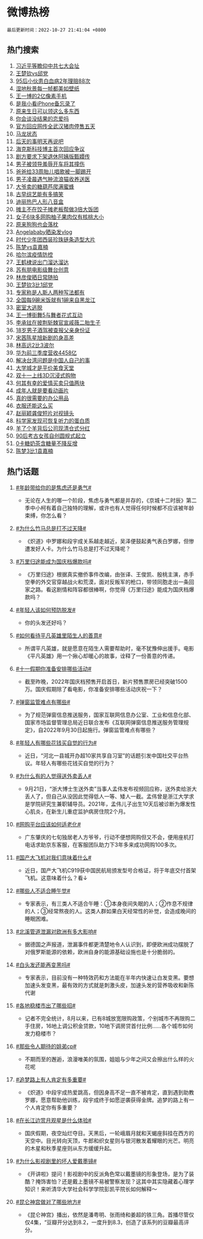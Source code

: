 # 微博热榜

`最后更新时间：2022-10-27 21:41:04 +0800`

## 热门搜索

1. [习近平等瞻仰中共七大会址](https://m.weibo.cn/search?containerid=100103type%3D1%26t%3D10%26q%3D%23%E4%B9%A0%E8%BF%91%E5%B9%B3%E7%AD%89%E7%9E%BB%E4%BB%B0%E4%B8%AD%E5%85%B1%E4%B8%83%E5%A4%A7%E4%BC%9A%E5%9D%80%23&stream_entry_id=51&isnewpage=1&extparam=seat%3D1%26pos%3D0%26cate%3D10103%26filter_type%3Drealtimehot%26dgr%3D0%26c_type%3D51%26display_time%3D1666878063%26pre_seqid%3D1666877223609915604298&luicode=10000011&lfid=106003type%253D25%2526t%253D3%2526disable_hot%253D1%2526filter_type%253Drealtimehot)
1. [王楚钦vs邱党](https://m.weibo.cn/search?containerid=100103type%3D1%26t%3D10%26q%3D%23%E7%8E%8B%E6%A5%9A%E9%92%A6vs%E9%82%B1%E5%85%9A%23&stream_entry_id=31&isnewpage=1&extparam=seat%3D1%26realpos%3D1%26lcate%3D5001%26c_type%3D31%26q%3D%2523%25E7%258E%258B%25E6%25A5%259A%25E9%2592%25A6vs%25E9%2582%25B1%25E5%2585%259A%2523%26pos%3D0%26cate%3D0%26filter_type%3Drealtimehot%26flag%3D1%26band_rank%3D1%26dgr%3D0%26display_time%3D1666878063%26pre_seqid%3D1666877223609915604298&luicode=10000011&lfid=106003type%253D25%2526t%253D3%2526disable_hot%253D1%2526filter_type%253Drealtimehot)
1. [95后小伙患白血病2年理赔88次](https://m.weibo.cn/search?containerid=100103type%3D1%26t%3D10%26q%3D%2395%E5%90%8E%E5%B0%8F%E4%BC%99%E6%82%A3%E7%99%BD%E8%A1%80%E7%97%852%E5%B9%B4%E7%90%86%E8%B5%9488%E6%AC%A1%23&stream_entry_id=31&isnewpage=1&extparam=seat%3D1%26realpos%3D2%26lcate%3D5001%26c_type%3D31%26q%3D%252395%25E5%2590%258E%25E5%25B0%258F%25E4%25BC%2599%25E6%2582%25A3%25E7%2599%25BD%25E8%25A1%2580%25E7%2597%25852%25E5%25B9%25B4%25E7%2590%2586%25E8%25B5%259488%25E6%25AC%25A1%2523%26pos%3D1%26cate%3D0%26filter_type%3Drealtimehot%26flag%3D0%26band_rank%3D2%26dgr%3D0%26display_time%3D1666878063%26pre_seqid%3D1666877223609915604298&luicode=10000011&lfid=106003type%253D25%2526t%253D3%2526disable_hot%253D1%2526filter_type%253Drealtimehot)
1. [湿地秋景每一帧都美如壁纸](https://m.weibo.cn/search?containerid=100103type%3D1%26t%3D10%26q%3D%23%E6%B9%BF%E5%9C%B0%E7%A7%8B%E6%99%AF%E6%AF%8F%E4%B8%80%E5%B8%A7%E9%83%BD%E7%BE%8E%E5%A6%82%E5%A3%81%E7%BA%B8%23&stream_entry_id=31&isnewpage=1&extparam=seat%3D1%26realpos%3D3%26lcate%3D5001%26c_type%3D31%26q%3D%2523%25E6%25B9%25BF%25E5%259C%25B0%25E7%25A7%258B%25E6%2599%25AF%25E6%25AF%258F%25E4%25B8%2580%25E5%25B8%25A7%25E9%2583%25BD%25E7%25BE%258E%25E5%25A6%2582%25E5%25A3%2581%25E7%25BA%25B8%2523%26pos%3D2%26cate%3D0%26filter_type%3Drealtimehot%26flag%3D0%26band_rank%3D3%26dgr%3D0%26display_time%3D1666878063%26pre_seqid%3D1666877223609915604298&luicode=10000011&lfid=106003type%253D25%2526t%253D3%2526disable_hot%253D1%2526filter_type%253Drealtimehot)
1. [王一博的2亿像素手机](https://m.weibo.cn/search?containerid=100103type%3D1%26t%3D10%26q%3D%23%E7%8E%8B%E4%B8%80%E5%8D%9A%E7%9A%842%E4%BA%BF%E5%83%8F%E7%B4%A0%E6%89%8B%E6%9C%BA%23&stream_entry_id=31&isnewpage=1&extparam=seat%3D1%26dgr%3D0%26lcate%3D5001%26c_type%3D31%26q%3D%2523%25E7%258E%258B%25E4%25B8%2580%25E5%258D%259A%25E7%259A%25842%25E4%25BA%25BF%25E5%2583%258F%25E7%25B4%25A0%25E6%2589%258B%25E6%259C%25BA%2523%26pos%3D3%26cate%3D0%26filter_type%3Drealtimehot%26adid%3D169134%26band_rank%3D4%26topic_ad%3D1%26display_time%3D1666878063%26pre_seqid%3D1666877223609915604298&luicode=10000011&lfid=106003type%253D25%2526t%253D3%2526disable_hot%253D1%2526filter_type%253Drealtimehot)
1. [是我小看iPhone备忘录了](https://m.weibo.cn/search?containerid=100103type%3D1%26t%3D10%26q%3D%23%E6%98%AF%E6%88%91%E5%B0%8F%E7%9C%8BiPhone%E5%A4%87%E5%BF%98%E5%BD%95%E4%BA%86%23&stream_entry_id=31&isnewpage=1&extparam=seat%3D1%26realpos%3D4%26lcate%3D5001%26c_type%3D31%26q%3D%2523%25E6%2598%25AF%25E6%2588%2591%25E5%25B0%258F%25E7%259C%258BiPhone%25E5%25A4%2587%25E5%25BF%2598%25E5%25BD%2595%25E4%25BA%2586%2523%26pos%3D4%26cate%3D0%26filter_type%3Drealtimehot%26flag%3D1%26band_rank%3D4%26dgr%3D0%26display_time%3D1666878063%26pre_seqid%3D1666877223609915604298&luicode=10000011&lfid=106003type%253D25%2526t%253D3%2526disable_hot%253D1%2526filter_type%253Drealtimehot)
1. [原来生日可以领这么多东西](https://m.weibo.cn/search?containerid=100103type%3D1%26t%3D10%26q%3D%23%E5%8E%9F%E6%9D%A5%E7%94%9F%E6%97%A5%E5%8F%AF%E4%BB%A5%E9%A2%86%E8%BF%99%E4%B9%88%E5%A4%9A%E4%B8%9C%E8%A5%BF%23&stream_entry_id=31&isnewpage=1&extparam=seat%3D1%26realpos%3D5%26lcate%3D5001%26c_type%3D31%26q%3D%2523%25E5%258E%259F%25E6%259D%25A5%25E7%2594%259F%25E6%2597%25A5%25E5%258F%25AF%25E4%25BB%25A5%25E9%25A2%2586%25E8%25BF%2599%25E4%25B9%2588%25E5%25A4%259A%25E4%25B8%259C%25E8%25A5%25BF%2523%26pos%3D5%26cate%3D0%26filter_type%3Drealtimehot%26flag%3D0%26band_rank%3D5%26dgr%3D0%26display_time%3D1666878063%26pre_seqid%3D1666877223609915604298&luicode=10000011&lfid=106003type%253D25%2526t%253D3%2526disable_hot%253D1%2526filter_type%253Drealtimehot)
1. [你会谈没结果的恋爱吗](https://m.weibo.cn/search?containerid=100103type%3D1%26t%3D10%26q%3D%23%E4%BD%A0%E4%BC%9A%E8%B0%88%E6%B2%A1%E7%BB%93%E6%9E%9C%E7%9A%84%E6%81%8B%E7%88%B1%E5%90%97%23&stream_entry_id=31&isnewpage=1&extparam=seat%3D1%26realpos%3D6%26lcate%3D5001%26c_type%3D31%26q%3D%2523%25E4%25BD%25A0%25E4%25BC%259A%25E8%25B0%2588%25E6%25B2%25A1%25E7%25BB%2593%25E6%259E%259C%25E7%259A%2584%25E6%2581%258B%25E7%2588%25B1%25E5%2590%2597%2523%26pos%3D6%26cate%3D0%26filter_type%3Drealtimehot%26flag%3D1%26band_rank%3D6%26dgr%3D0%26display_time%3D1666878063%26pre_seqid%3D1666877223609915604298&luicode=10000011&lfid=106003type%253D25%2526t%253D3%2526disable_hot%253D1%2526filter_type%253Drealtimehot)
1. [官方回应网传全武汉猪肉停售五天](https://m.weibo.cn/search?containerid=100103type%3D1%26t%3D10%26q%3D%23%E5%AE%98%E6%96%B9%E5%9B%9E%E5%BA%94%E7%BD%91%E4%BC%A0%E5%85%A8%E6%AD%A6%E6%B1%89%E7%8C%AA%E8%82%89%E5%81%9C%E5%94%AE%E4%BA%94%E5%A4%A9%23&stream_entry_id=31&isnewpage=1&extparam=seat%3D1%26realpos%3D7%26lcate%3D5001%26c_type%3D31%26q%3D%2523%25E5%25AE%2598%25E6%2596%25B9%25E5%259B%259E%25E5%25BA%2594%25E7%25BD%2591%25E4%25BC%25A0%25E5%2585%25A8%25E6%25AD%25A6%25E6%25B1%2589%25E7%258C%25AA%25E8%2582%2589%25E5%2581%259C%25E5%2594%25AE%25E4%25BA%2594%25E5%25A4%25A9%2523%26pos%3D7%26cate%3D0%26filter_type%3Drealtimehot%26flag%3D0%26band_rank%3D7%26dgr%3D0%26display_time%3D1666878063%26pre_seqid%3D1666877223609915604298&luicode=10000011&lfid=106003type%253D25%2526t%253D3%2526disable_hot%253D1%2526filter_type%253Drealtimehot)
1. [马龙状态](https://m.weibo.cn/search?containerid=100103type%3D1%26t%3D10%26q%3D%23%E9%A9%AC%E9%BE%99%E7%8A%B6%E6%80%81%23&stream_entry_id=31&isnewpage=1&extparam=seat%3D1%26realpos%3D8%26lcate%3D5001%26c_type%3D31%26q%3D%2523%25E9%25A9%25AC%25E9%25BE%2599%25E7%258A%25B6%25E6%2580%2581%2523%26pos%3D8%26cate%3D0%26filter_type%3Drealtimehot%26flag%3D0%26band_rank%3D8%26dgr%3D0%26display_time%3D1666878063%26pre_seqid%3D1666877223609915604298&luicode=10000011&lfid=106003type%253D25%2526t%253D3%2526disable_hot%253D1%2526filter_type%253Drealtimehot)
1. [后天的事明天再说吧](https://m.weibo.cn/search?containerid=100103type%3D1%26t%3D10%26q%3D%23%E5%90%8E%E5%A4%A9%E7%9A%84%E4%BA%8B%E6%98%8E%E5%A4%A9%E5%86%8D%E8%AF%B4%E5%90%A7%23&stream_entry_id=31&isnewpage=1&extparam=seat%3D1%26realpos%3D9%26lcate%3D5001%26c_type%3D31%26q%3D%2523%25E5%2590%258E%25E5%25A4%25A9%25E7%259A%2584%25E4%25BA%258B%25E6%2598%258E%25E5%25A4%25A9%25E5%2586%258D%25E8%25AF%25B4%25E5%2590%25A7%2523%26pos%3D9%26cate%3D0%26filter_type%3Drealtimehot%26flag%3D1%26band_rank%3D9%26dgr%3D0%26display_time%3D1666878063%26pre_seqid%3D1666877223609915604298&luicode=10000011&lfid=106003type%253D25%2526t%253D3%2526disable_hot%253D1%2526filter_type%253Drealtimehot)
1. [海克斯科技博主首次回应争议](https://m.weibo.cn/search?containerid=100103type%3D1%26t%3D10%26q%3D%23%E6%B5%B7%E5%85%8B%E6%96%AF%E7%A7%91%E6%8A%80%E5%8D%9A%E4%B8%BB%E9%A6%96%E6%AC%A1%E5%9B%9E%E5%BA%94%E4%BA%89%E8%AE%AE%23&stream_entry_id=31&isnewpage=1&extparam=seat%3D1%26realpos%3D10%26lcate%3D5001%26c_type%3D31%26q%3D%2523%25E6%25B5%25B7%25E5%2585%258B%25E6%2596%25AF%25E7%25A7%2591%25E6%258A%2580%25E5%258D%259A%25E4%25B8%25BB%25E9%25A6%2596%25E6%25AC%25A1%25E5%259B%259E%25E5%25BA%2594%25E4%25BA%2589%25E8%25AE%25AE%2523%26pos%3D10%26cate%3D0%26filter_type%3Drealtimehot%26flag%3D0%26band_rank%3D10%26dgr%3D0%26display_time%3D1666878063%26pre_seqid%3D1666877223609915604298&luicode=10000011&lfid=106003type%253D25%2526t%253D3%2526disable_hot%253D1%2526filter_type%253Drealtimehot)
1. [剧方要求下架退休阿姨版甄嬛传](https://m.weibo.cn/search?containerid=100103type%3D1%26t%3D10%26q%3D%23%E5%89%A7%E6%96%B9%E8%A6%81%E6%B1%82%E4%B8%8B%E6%9E%B6%E9%80%80%E4%BC%91%E9%98%BF%E5%A7%A8%E7%89%88%E7%94%84%E5%AC%9B%E4%BC%A0%23&stream_entry_id=31&isnewpage=1&extparam=seat%3D1%26realpos%3D11%26lcate%3D5001%26c_type%3D31%26q%3D%2523%25E5%2589%25A7%25E6%2596%25B9%25E8%25A6%2581%25E6%25B1%2582%25E4%25B8%258B%25E6%259E%25B6%25E9%2580%2580%25E4%25BC%2591%25E9%2598%25BF%25E5%25A7%25A8%25E7%2589%2588%25E7%2594%2584%25E5%25AC%259B%25E4%25BC%25A0%2523%26pos%3D11%26cate%3D0%26filter_type%3Drealtimehot%26flag%3D0%26band_rank%3D11%26dgr%3D0%26display_time%3D1666878063%26pre_seqid%3D1666877223609915604298&luicode=10000011&lfid=106003type%253D25%2526t%253D3%2526disable_hot%253D1%2526filter_type%253Drealtimehot)
1. [男子被领导羞辱开车将其撞伤](https://m.weibo.cn/search?containerid=100103type%3D1%26t%3D10%26q%3D%23%E7%94%B7%E5%AD%90%E8%A2%AB%E9%A2%86%E5%AF%BC%E7%BE%9E%E8%BE%B1%E5%BC%80%E8%BD%A6%E5%B0%86%E5%85%B6%E6%92%9E%E4%BC%A4%23&stream_entry_id=31&isnewpage=1&extparam=seat%3D1%26realpos%3D12%26lcate%3D5001%26c_type%3D31%26q%3D%2523%25E7%2594%25B7%25E5%25AD%2590%25E8%25A2%25AB%25E9%25A2%2586%25E5%25AF%25BC%25E7%25BE%259E%25E8%25BE%25B1%25E5%25BC%2580%25E8%25BD%25A6%25E5%25B0%2586%25E5%2585%25B6%25E6%2592%259E%25E4%25BC%25A4%2523%26pos%3D12%26cate%3D0%26filter_type%3Drealtimehot%26flag%3D0%26band_rank%3D12%26dgr%3D0%26display_time%3D1666878063%26pre_seqid%3D1666877223609915604298&luicode=10000011&lfid=106003type%253D25%2526t%253D3%2526disable_hot%253D1%2526filter_type%253Drealtimehot)
1. [爸爸给33周胎儿唱歌被一脚踢开](https://m.weibo.cn/search?containerid=100103type%3D1%26t%3D10%26q%3D%23%E7%88%B8%E7%88%B8%E7%BB%9933%E5%91%A8%E8%83%8E%E5%84%BF%E5%94%B1%E6%AD%8C%E8%A2%AB%E4%B8%80%E8%84%9A%E8%B8%A2%E5%BC%80%23&stream_entry_id=31&isnewpage=1&extparam=seat%3D1%26realpos%3D13%26lcate%3D5001%26c_type%3D31%26q%3D%2523%25E7%2588%25B8%25E7%2588%25B8%25E7%25BB%259933%25E5%2591%25A8%25E8%2583%258E%25E5%2584%25BF%25E5%2594%25B1%25E6%25AD%258C%25E8%25A2%25AB%25E4%25B8%2580%25E8%2584%259A%25E8%25B8%25A2%25E5%25BC%2580%2523%26pos%3D13%26cate%3D0%26filter_type%3Drealtimehot%26flag%3D1%26band_rank%3D13%26dgr%3D0%26display_time%3D1666878063%26pre_seqid%3D1666877223609915604298&luicode=10000011&lfid=106003type%253D25%2526t%253D3%2526disable_hot%253D1%2526filter_type%253Drealtimehot)
1. [男子凌晨遇气肿流浪猫收养送医](https://m.weibo.cn/search?containerid=100103type%3D1%26t%3D10%26q%3D%23%E7%94%B7%E5%AD%90%E5%87%8C%E6%99%A8%E9%81%87%E6%B0%94%E8%82%BF%E6%B5%81%E6%B5%AA%E7%8C%AB%E6%94%B6%E5%85%BB%E9%80%81%E5%8C%BB%23&stream_entry_id=31&isnewpage=1&extparam=seat%3D1%26realpos%3D14%26lcate%3D5001%26c_type%3D31%26q%3D%2523%25E7%2594%25B7%25E5%25AD%2590%25E5%2587%258C%25E6%2599%25A8%25E9%2581%2587%25E6%25B0%2594%25E8%2582%25BF%25E6%25B5%2581%25E6%25B5%25AA%25E7%258C%25AB%25E6%2594%25B6%25E5%2585%25BB%25E9%2580%2581%25E5%258C%25BB%2523%26pos%3D14%26cate%3D0%26filter_type%3Drealtimehot%26flag%3D1%26band_rank%3D14%26dgr%3D0%26display_time%3D1666878063%26pre_seqid%3D1666877223609915604298&luicode=10000011&lfid=106003type%253D25%2526t%253D3%2526disable_hot%253D1%2526filter_type%253Drealtimehot)
1. [大爷卖的糖葫芦爬满蜜蜂](https://m.weibo.cn/search?containerid=100103type%3D1%26t%3D10%26q%3D%23%E5%A4%A7%E7%88%B7%E5%8D%96%E7%9A%84%E7%B3%96%E8%91%AB%E8%8A%A6%E7%88%AC%E6%BB%A1%E8%9C%9C%E8%9C%82%23&stream_entry_id=31&isnewpage=1&extparam=seat%3D1%26realpos%3D15%26lcate%3D5001%26c_type%3D31%26q%3D%2523%25E5%25A4%25A7%25E7%2588%25B7%25E5%258D%2596%25E7%259A%2584%25E7%25B3%2596%25E8%2591%25AB%25E8%258A%25A6%25E7%2588%25AC%25E6%25BB%25A1%25E8%259C%259C%25E8%259C%2582%2523%26pos%3D15%26cate%3D0%26filter_type%3Drealtimehot%26flag%3D1%26band_rank%3D15%26dgr%3D0%26display_time%3D1666878063%26pre_seqid%3D1666877223609915604298&luicode=10000011&lfid=106003type%253D25%2526t%253D3%2526disable_hot%253D1%2526filter_type%253Drealtimehot)
1. [古早综艺能有多搞笑](https://m.weibo.cn/search?containerid=100103type%3D1%26t%3D10%26q%3D%23%E5%8F%A4%E6%97%A9%E7%BB%BC%E8%89%BA%E8%83%BD%E6%9C%89%E5%A4%9A%E6%90%9E%E7%AC%91%23&stream_entry_id=31&isnewpage=1&extparam=seat%3D1%26realpos%3D16%26lcate%3D5001%26c_type%3D31%26q%3D%2523%25E5%258F%25A4%25E6%2597%25A9%25E7%25BB%25BC%25E8%2589%25BA%25E8%2583%25BD%25E6%259C%2589%25E5%25A4%259A%25E6%2590%259E%25E7%25AC%2591%2523%26pos%3D16%26cate%3D0%26filter_type%3Drealtimehot%26flag%3D1%26band_rank%3D16%26dgr%3D0%26display_time%3D1666878063%26pre_seqid%3D1666877223609915604298&luicode=10000011&lfid=106003type%253D25%2526t%253D3%2526disable_hot%253D1%2526filter_type%253Drealtimehot)
1. [迪丽热巴人形八音盒](https://m.weibo.cn/search?containerid=100103type%3D1%26t%3D10%26q%3D%23%E8%BF%AA%E4%B8%BD%E7%83%AD%E5%B7%B4%E4%BA%BA%E5%BD%A2%E5%85%AB%E9%9F%B3%E7%9B%92%23&stream_entry_id=31&isnewpage=1&extparam=seat%3D1%26realpos%3D17%26lcate%3D5001%26c_type%3D31%26q%3D%2523%25E8%25BF%25AA%25E4%25B8%25BD%25E7%2583%25AD%25E5%25B7%25B4%25E4%25BA%25BA%25E5%25BD%25A2%25E5%2585%25AB%25E9%259F%25B3%25E7%259B%2592%2523%26pos%3D17%26cate%3D0%26filter_type%3Drealtimehot%26flag%3D0%26band_rank%3D17%26dgr%3D0%26display_time%3D1666878063%26pre_seqid%3D1666877223609915604298&luicode=10000011&lfid=106003type%253D25%2526t%253D3%2526disable_hot%253D1%2526filter_type%253Drealtimehot)
1. [摊主不在饺子摊老板帮做3倍大饭团](https://m.weibo.cn/search?containerid=100103type%3D1%26t%3D10%26q%3D%23%E6%91%8A%E4%B8%BB%E4%B8%8D%E5%9C%A8%E9%A5%BA%E5%AD%90%E6%91%8A%E8%80%81%E6%9D%BF%E5%B8%AE%E5%81%9A3%E5%80%8D%E5%A4%A7%E9%A5%AD%E5%9B%A2%23&stream_entry_id=31&isnewpage=1&extparam=seat%3D1%26realpos%3D18%26lcate%3D5001%26c_type%3D31%26q%3D%2523%25E6%2591%258A%25E4%25B8%25BB%25E4%25B8%258D%25E5%259C%25A8%25E9%25A5%25BA%25E5%25AD%2590%25E6%2591%258A%25E8%2580%2581%25E6%259D%25BF%25E5%25B8%25AE%25E5%2581%259A3%25E5%2580%258D%25E5%25A4%25A7%25E9%25A5%25AD%25E5%259B%25A2%2523%26pos%3D18%26cate%3D0%26filter_type%3Drealtimehot%26flag%3D0%26band_rank%3D18%26dgr%3D0%26display_time%3D1666878063%26pre_seqid%3D1666877223609915604298&luicode=10000011&lfid=106003type%253D25%2526t%253D3%2526disable_hot%253D1%2526filter_type%253Drealtimehot)
1. [女子6块多网购柚子果肉仅有核桃大小](https://m.weibo.cn/search?containerid=100103type%3D1%26t%3D10%26q%3D%23%E5%A5%B3%E5%AD%906%E5%9D%97%E5%A4%9A%E7%BD%91%E8%B4%AD%E6%9F%9A%E5%AD%90%E6%9E%9C%E8%82%89%E4%BB%85%E6%9C%89%E6%A0%B8%E6%A1%83%E5%A4%A7%E5%B0%8F%23&stream_entry_id=31&isnewpage=1&extparam=seat%3D1%26realpos%3D19%26lcate%3D5001%26c_type%3D31%26q%3D%2523%25E5%25A5%25B3%25E5%25AD%25906%25E5%259D%2597%25E5%25A4%259A%25E7%25BD%2591%25E8%25B4%25AD%25E6%259F%259A%25E5%25AD%2590%25E6%259E%259C%25E8%2582%2589%25E4%25BB%2585%25E6%259C%2589%25E6%25A0%25B8%25E6%25A1%2583%25E5%25A4%25A7%25E5%25B0%258F%2523%26pos%3D19%26cate%3D0%26filter_type%3Drealtimehot%26flag%3D0%26band_rank%3D19%26dgr%3D0%26display_time%3D1666878063%26pre_seqid%3D1666877223609915604298&luicode=10000011&lfid=106003type%253D25%2526t%253D3%2526disable_hot%253D1%2526filter_type%253Drealtimehot)
1. [原来狗狗也会落枕](https://m.weibo.cn/search?containerid=100103type%3D1%26t%3D10%26q%3D%23%E5%8E%9F%E6%9D%A5%E7%8B%97%E7%8B%97%E4%B9%9F%E4%BC%9A%E8%90%BD%E6%9E%95%23&stream_entry_id=31&isnewpage=1&extparam=seat%3D1%26realpos%3D20%26lcate%3D5001%26c_type%3D31%26q%3D%2523%25E5%258E%259F%25E6%259D%25A5%25E7%258B%2597%25E7%258B%2597%25E4%25B9%259F%25E4%25BC%259A%25E8%2590%25BD%25E6%259E%2595%2523%26pos%3D20%26cate%3D0%26filter_type%3Drealtimehot%26flag%3D1%26band_rank%3D20%26dgr%3D0%26display_time%3D1666878063%26pre_seqid%3D1666877223609915604298&luicode=10000011&lfid=106003type%253D25%2526t%253D3%2526disable_hot%253D1%2526filter_type%253Drealtimehot)
1. [Angelababy晒染发vlog](https://m.weibo.cn/search?containerid=100103type%3D1%26t%3D10%26q%3D%23Angelababy%E6%99%92%E6%9F%93%E5%8F%91vlog%23&stream_entry_id=31&isnewpage=1&extparam=seat%3D1%26realpos%3D21%26lcate%3D5001%26c_type%3D31%26q%3D%2523Angelababy%25E6%2599%2592%25E6%259F%2593%25E5%258F%2591vlog%2523%26pos%3D21%26cate%3D0%26filter_type%3Drealtimehot%26flag%3D0%26band_rank%3D21%26dgr%3D0%26display_time%3D1666878063%26pre_seqid%3D1666877223609915604298&luicode=10000011&lfid=106003type%253D25%2526t%253D3%2526disable_hot%253D1%2526filter_type%253Drealtimehot)
1. [时代少年团西装珍珠链条造型大片](https://m.weibo.cn/search?containerid=100103type%3D1%26t%3D10%26q%3D%23%E6%97%B6%E4%BB%A3%E5%B0%91%E5%B9%B4%E5%9B%A2%E8%A5%BF%E8%A3%85%E7%8F%8D%E7%8F%A0%E9%93%BE%E6%9D%A1%E9%80%A0%E5%9E%8B%E5%A4%A7%E7%89%87%23&stream_entry_id=31&isnewpage=1&extparam=seat%3D1%26realpos%3D22%26lcate%3D5001%26c_type%3D31%26q%3D%2523%25E6%2597%25B6%25E4%25BB%25A3%25E5%25B0%2591%25E5%25B9%25B4%25E5%259B%25A2%25E8%25A5%25BF%25E8%25A3%2585%25E7%258F%258D%25E7%258F%25A0%25E9%2593%25BE%25E6%259D%25A1%25E9%2580%25A0%25E5%259E%258B%25E5%25A4%25A7%25E7%2589%2587%2523%26pos%3D22%26cate%3D0%26filter_type%3Drealtimehot%26flag%3D1%26band_rank%3D22%26dgr%3D0%26display_time%3D1666878063%26pre_seqid%3D1666877223609915604298&luicode=10000011&lfid=106003type%253D25%2526t%253D3%2526disable_hot%253D1%2526filter_type%253Drealtimehot)
1. [陈梦vs袁嘉楠](https://m.weibo.cn/search?containerid=100103type%3D1%26t%3D10%26q%3D%23%E9%99%88%E6%A2%A6vs%E8%A2%81%E5%98%89%E6%A5%A0%23&stream_entry_id=31&isnewpage=1&extparam=seat%3D1%26realpos%3D23%26lcate%3D5001%26c_type%3D31%26q%3D%2523%25E9%2599%2588%25E6%25A2%25A6vs%25E8%25A2%2581%25E5%2598%2589%25E6%25A5%25A0%2523%26pos%3D23%26cate%3D0%26filter_type%3Drealtimehot%26flag%3D0%26band_rank%3D23%26dgr%3D0%26display_time%3D1666878063%26pre_seqid%3D1666877223609915604298&luicode=10000011&lfid=106003type%253D25%2526t%253D3%2526disable_hot%253D1%2526filter_type%253Drealtimehot)
1. [哈尔滨疫情防控](https://m.weibo.cn/search?containerid=100103type%3D1%26t%3D10%26q%3D%23%E5%93%88%E5%B0%94%E6%BB%A8%E7%96%AB%E6%83%85%E9%98%B2%E6%8E%A7%23&stream_entry_id=31&isnewpage=1&extparam=seat%3D1%26realpos%3D24%26lcate%3D5001%26c_type%3D31%26q%3D%2523%25E5%2593%2588%25E5%25B0%2594%25E6%25BB%25A8%25E7%2596%25AB%25E6%2583%2585%25E9%2598%25B2%25E6%258E%25A7%2523%26pos%3D24%26cate%3D0%26filter_type%3Drealtimehot%26flag%3D0%26band_rank%3D24%26dgr%3D0%26display_time%3D1666878063%26pre_seqid%3D1666877223609915604298&luicode=10000011&lfid=106003type%253D25%2526t%253D3%2526disable_hot%253D1%2526filter_type%253Drealtimehot)
1. [王鹤棣说出门溜达溜达](https://m.weibo.cn/search?containerid=100103type%3D1%26t%3D10%26q%3D%23%E7%8E%8B%E9%B9%A4%E6%A3%A3%E8%AF%B4%E5%87%BA%E9%97%A8%E6%BA%9C%E8%BE%BE%E6%BA%9C%E8%BE%BE%23&stream_entry_id=31&isnewpage=1&extparam=seat%3D1%26realpos%3D25%26lcate%3D5001%26c_type%3D31%26q%3D%2523%25E7%258E%258B%25E9%25B9%25A4%25E6%25A3%25A3%25E8%25AF%25B4%25E5%2587%25BA%25E9%2597%25A8%25E6%25BA%259C%25E8%25BE%25BE%25E6%25BA%259C%25E8%25BE%25BE%2523%26pos%3D25%26cate%3D0%26filter_type%3Drealtimehot%26flag%3D0%26band_rank%3D25%26dgr%3D0%26display_time%3D1666878063%26pre_seqid%3D1666877223609915604298&luicode=10000011&lfid=106003type%253D25%2526t%253D3%2526disable_hot%253D1%2526filter_type%253Drealtimehot)
1. [苏有朋电影级舞台创意](https://m.weibo.cn/search?containerid=100103type%3D1%26t%3D10%26q%3D%23%E8%8B%8F%E6%9C%89%E6%9C%8B%E7%94%B5%E5%BD%B1%E7%BA%A7%E8%88%9E%E5%8F%B0%E5%88%9B%E6%84%8F%23&stream_entry_id=31&isnewpage=1&extparam=seat%3D1%26realpos%3D26%26lcate%3D5001%26c_type%3D31%26q%3D%2523%25E8%258B%258F%25E6%259C%2589%25E6%259C%258B%25E7%2594%25B5%25E5%25BD%25B1%25E7%25BA%25A7%25E8%2588%259E%25E5%258F%25B0%25E5%2588%259B%25E6%2584%258F%2523%26pos%3D26%26cate%3D0%26filter_type%3Drealtimehot%26flag%3D1%26band_rank%3D26%26dgr%3D0%26display_time%3D1666878063%26pre_seqid%3D1666877223609915604298&luicode=10000011&lfid=106003type%253D25%2526t%253D3%2526disable_hot%253D1%2526filter_type%253Drealtimehot)
1. [林彦俊晒日常随拍](https://m.weibo.cn/search?containerid=100103type%3D1%26t%3D10%26q%3D%23%E6%9E%97%E5%BD%A6%E4%BF%8A%E6%99%92%E6%97%A5%E5%B8%B8%E9%9A%8F%E6%8B%8D%23&stream_entry_id=31&isnewpage=1&extparam=seat%3D1%26realpos%3D27%26lcate%3D5001%26c_type%3D31%26q%3D%2523%25E6%259E%2597%25E5%25BD%25A6%25E4%25BF%258A%25E6%2599%2592%25E6%2597%25A5%25E5%25B8%25B8%25E9%259A%258F%25E6%258B%258D%2523%26pos%3D27%26cate%3D0%26filter_type%3Drealtimehot%26flag%3D0%26band_rank%3D27%26dgr%3D0%26display_time%3D1666878063%26pre_seqid%3D1666877223609915604298&luicode=10000011&lfid=106003type%253D25%2526t%253D3%2526disable_hot%253D1%2526filter_type%253Drealtimehot)
1. [王楚钦3比1邱党](https://m.weibo.cn/search?containerid=100103type%3D1%26t%3D10%26q%3D%23%E7%8E%8B%E6%A5%9A%E9%92%A63%E6%AF%941%E9%82%B1%E5%85%9A%23&stream_entry_id=31&isnewpage=1&extparam=seat%3D1%26realpos%3D28%26lcate%3D5001%26c_type%3D31%26q%3D%2523%25E7%258E%258B%25E6%25A5%259A%25E9%2592%25A63%25E6%25AF%25941%25E9%2582%25B1%25E5%2585%259A%2523%26pos%3D28%26cate%3D0%26filter_type%3Drealtimehot%26flag%3D1%26band_rank%3D28%26dgr%3D0%26display_time%3D1666878063%26pre_seqid%3D1666877223609915604298&luicode=10000011&lfid=106003type%253D25%2526t%253D3%2526disable_hot%253D1%2526filter_type%253Drealtimehot)
1. [专家称是人斯人两种写法都有](https://m.weibo.cn/search?containerid=100103type%3D1%26t%3D10%26q%3D%23%E4%B8%93%E5%AE%B6%E7%A7%B0%E6%98%AF%E4%BA%BA%E6%96%AF%E4%BA%BA%E4%B8%A4%E7%A7%8D%E5%86%99%E6%B3%95%E9%83%BD%E6%9C%89%23&stream_entry_id=31&isnewpage=1&extparam=seat%3D1%26realpos%3D29%26lcate%3D5001%26c_type%3D31%26q%3D%2523%25E4%25B8%2593%25E5%25AE%25B6%25E7%25A7%25B0%25E6%2598%25AF%25E4%25BA%25BA%25E6%2596%25AF%25E4%25BA%25BA%25E4%25B8%25A4%25E7%25A7%258D%25E5%2586%2599%25E6%25B3%2595%25E9%2583%25BD%25E6%259C%2589%2523%26pos%3D29%26cate%3D0%26filter_type%3Drealtimehot%26flag%3D1%26band_rank%3D29%26dgr%3D0%26display_time%3D1666878063%26pre_seqid%3D1666877223609915604298&luicode=10000011&lfid=106003type%253D25%2526t%253D3%2526disable_hot%253D1%2526filter_type%253Drealtimehot)
1. [全国每9碗米饭就有1碗来自黑龙江](https://m.weibo.cn/search?containerid=100103type%3D1%26t%3D10%26q%3D%23%E5%85%A8%E5%9B%BD%E6%AF%8F9%E7%A2%97%E7%B1%B3%E9%A5%AD%E5%B0%B1%E6%9C%891%E7%A2%97%E6%9D%A5%E8%87%AA%E9%BB%91%E9%BE%99%E6%B1%9F%23&stream_entry_id=31&isnewpage=1&extparam=seat%3D1%26realpos%3D30%26lcate%3D5001%26c_type%3D31%26q%3D%2523%25E5%2585%25A8%25E5%259B%25BD%25E6%25AF%258F9%25E7%25A2%2597%25E7%25B1%25B3%25E9%25A5%25AD%25E5%25B0%25B1%25E6%259C%25891%25E7%25A2%2597%25E6%259D%25A5%25E8%2587%25AA%25E9%25BB%2591%25E9%25BE%2599%25E6%25B1%259F%2523%26pos%3D30%26cate%3D0%26filter_type%3Drealtimehot%26flag%3D0%26band_rank%3D30%26dgr%3D0%26display_time%3D1666878063%26pre_seqid%3D1666877223609915604298&luicode=10000011&lfid=106003type%253D25%2526t%253D3%2526disable_hot%253D1%2526filter_type%253Drealtimehot)
1. [密室大逃脱](https://m.weibo.cn/search?containerid=100103type%3D1%26t%3D10%26q%3D%E5%AF%86%E5%AE%A4%E5%A4%A7%E9%80%83%E8%84%B1&stream_entry_id=31&isnewpage=1&extparam=seat%3D1%26realpos%3D31%26lcate%3D5001%26c_type%3D31%26q%3D%25E5%25AF%2586%25E5%25AE%25A4%25E5%25A4%25A7%25E9%2580%2583%25E8%2584%25B1%26pos%3D31%26cate%3D0%26filter_type%3Drealtimehot%26flag%3D0%26band_rank%3D31%26dgr%3D0%26display_time%3D1666878063%26pre_seqid%3D1666877223609915604298&luicode=10000011&lfid=106003type%253D25%2526t%253D3%2526disable_hot%253D1%2526filter_type%253Drealtimehot)
1. [王一博街舞5与舞者花式互动](https://m.weibo.cn/search?containerid=100103type%3D1%26t%3D10%26q%3D%23%E7%8E%8B%E4%B8%80%E5%8D%9A%E8%A1%97%E8%88%9E5%E4%B8%8E%E8%88%9E%E8%80%85%E8%8A%B1%E5%BC%8F%E4%BA%92%E5%8A%A8%23&stream_entry_id=31&isnewpage=1&extparam=seat%3D1%26realpos%3D32%26lcate%3D5001%26c_type%3D31%26q%3D%2523%25E7%258E%258B%25E4%25B8%2580%25E5%258D%259A%25E8%25A1%2597%25E8%2588%259E5%25E4%25B8%258E%25E8%2588%259E%25E8%2580%2585%25E8%258A%25B1%25E5%25BC%258F%25E4%25BA%2592%25E5%258A%25A8%2523%26pos%3D32%26cate%3D0%26filter_type%3Drealtimehot%26flag%3D0%26band_rank%3D32%26dgr%3D0%26display_time%3D1666878063%26pre_seqid%3D1666877223609915604298&luicode=10000011&lfid=106003type%253D25%2526t%253D3%2526disable_hot%253D1%2526filter_type%253Drealtimehot)
1. [李承铉在披荆斩棘官宣戚薇二胎生子](https://m.weibo.cn/search?containerid=100103type%3D1%26t%3D10%26q%3D%23%E6%9D%8E%E6%89%BF%E9%93%89%E5%9C%A8%E6%8A%AB%E8%8D%86%E6%96%A9%E6%A3%98%E5%AE%98%E5%AE%A3%E6%88%9A%E8%96%87%E4%BA%8C%E8%83%8E%E7%94%9F%E5%AD%90%23&stream_entry_id=31&isnewpage=1&extparam=seat%3D1%26realpos%3D33%26lcate%3D5001%26c_type%3D31%26q%3D%2523%25E6%259D%258E%25E6%2589%25BF%25E9%2593%2589%25E5%259C%25A8%25E6%258A%25AB%25E8%258D%2586%25E6%2596%25A9%25E6%25A3%2598%25E5%25AE%2598%25E5%25AE%25A3%25E6%2588%259A%25E8%2596%2587%25E4%25BA%258C%25E8%2583%258E%25E7%2594%259F%25E5%25AD%2590%2523%26pos%3D33%26cate%3D0%26filter_type%3Drealtimehot%26flag%3D0%26band_rank%3D33%26dgr%3D0%26display_time%3D1666878063%26pre_seqid%3D1666877223609915604298&luicode=10000011&lfid=106003type%253D25%2526t%253D3%2526disable_hot%253D1%2526filter_type%253Drealtimehot)
1. [18岁男子酒驾被查报父亲身份证](https://m.weibo.cn/search?containerid=100103type%3D1%26t%3D10%26q%3D%2318%E5%B2%81%E7%94%B7%E5%AD%90%E9%85%92%E9%A9%BE%E8%A2%AB%E6%9F%A5%E6%8A%A5%E7%88%B6%E4%BA%B2%E8%BA%AB%E4%BB%BD%E8%AF%81%23&stream_entry_id=31&isnewpage=1&extparam=seat%3D1%26realpos%3D34%26lcate%3D5001%26c_type%3D31%26q%3D%252318%25E5%25B2%2581%25E7%2594%25B7%25E5%25AD%2590%25E9%2585%2592%25E9%25A9%25BE%25E8%25A2%25AB%25E6%259F%25A5%25E6%258A%25A5%25E7%2588%25B6%25E4%25BA%25B2%25E8%25BA%25AB%25E4%25BB%25BD%25E8%25AF%2581%2523%26pos%3D34%26cate%3D0%26filter_type%3Drealtimehot%26flag%3D1%26band_rank%3D34%26dgr%3D0%26display_time%3D1666878063%26pre_seqid%3D1666877223609915604298&luicode=10000011&lfid=106003type%253D25%2526t%253D3%2526disable_hot%253D1%2526filter_type%253Drealtimehot)
1. [宋茜陈星旭新剧的身高差](https://m.weibo.cn/search?containerid=100103type%3D1%26t%3D10%26q%3D%23%E5%AE%8B%E8%8C%9C%E9%99%88%E6%98%9F%E6%97%AD%E6%96%B0%E5%89%A7%E7%9A%84%E8%BA%AB%E9%AB%98%E5%B7%AE%23&stream_entry_id=31&isnewpage=1&extparam=seat%3D1%26realpos%3D35%26lcate%3D5001%26c_type%3D31%26q%3D%2523%25E5%25AE%258B%25E8%258C%259C%25E9%2599%2588%25E6%2598%259F%25E6%2597%25AD%25E6%2596%25B0%25E5%2589%25A7%25E7%259A%2584%25E8%25BA%25AB%25E9%25AB%2598%25E5%25B7%25AE%2523%26pos%3D35%26cate%3D0%26filter_type%3Drealtimehot%26flag%3D0%26band_rank%3D35%26dgr%3D0%26display_time%3D1666878063%26pre_seqid%3D1666877223609915604298&luicode=10000011&lfid=106003type%253D25%2526t%253D3%2526disable_hot%253D1%2526filter_type%253Drealtimehot)
1. [林高远2比3波尔](https://m.weibo.cn/search?containerid=100103type%3D1%26t%3D10%26q%3D%23%E6%9E%97%E9%AB%98%E8%BF%9C2%E6%AF%943%E6%B3%A2%E5%B0%94%23&stream_entry_id=31&isnewpage=1&extparam=seat%3D1%26realpos%3D36%26lcate%3D5001%26c_type%3D31%26q%3D%2523%25E6%259E%2597%25E9%25AB%2598%25E8%25BF%259C2%25E6%25AF%25943%25E6%25B3%25A2%25E5%25B0%2594%2523%26pos%3D36%26cate%3D0%26filter_type%3Drealtimehot%26flag%3D0%26band_rank%3D36%26dgr%3D0%26display_time%3D1666878063%26pre_seqid%3D1666877223609915604298&luicode=10000011&lfid=106003type%253D25%2526t%253D3%2526disable_hot%253D1%2526filter_type%253Drealtimehot)
1. [华为前三季度营收4458亿](https://m.weibo.cn/search?containerid=100103type%3D1%26t%3D10%26q%3D%23%E5%8D%8E%E4%B8%BA%E5%89%8D%E4%B8%89%E5%AD%A3%E5%BA%A6%E8%90%A5%E6%94%B64458%E4%BA%BF%23&stream_entry_id=31&isnewpage=1&extparam=seat%3D1%26realpos%3D37%26lcate%3D5001%26c_type%3D31%26q%3D%2523%25E5%258D%258E%25E4%25B8%25BA%25E5%2589%258D%25E4%25B8%2589%25E5%25AD%25A3%25E5%25BA%25A6%25E8%2590%25A5%25E6%2594%25B64458%25E4%25BA%25BF%2523%26pos%3D37%26cate%3D0%26filter_type%3Drealtimehot%26flag%3D0%26band_rank%3D37%26dgr%3D0%26display_time%3D1666878063%26pre_seqid%3D1666877223609915604298&luicode=10000011&lfid=106003type%253D25%2526t%253D3%2526disable_hot%253D1%2526filter_type%253Drealtimehot)
1. [解决台湾问题是中国人自己的事](https://m.weibo.cn/search?containerid=100103type%3D1%26t%3D10%26q%3D%23%E8%A7%A3%E5%86%B3%E5%8F%B0%E6%B9%BE%E9%97%AE%E9%A2%98%E6%98%AF%E4%B8%AD%E5%9B%BD%E4%BA%BA%E8%87%AA%E5%B7%B1%E7%9A%84%E4%BA%8B%23&stream_entry_id=31&isnewpage=1&extparam=seat%3D1%26realpos%3D38%26lcate%3D5001%26c_type%3D31%26q%3D%2523%25E8%25A7%25A3%25E5%2586%25B3%25E5%258F%25B0%25E6%25B9%25BE%25E9%2597%25AE%25E9%25A2%2598%25E6%2598%25AF%25E4%25B8%25AD%25E5%259B%25BD%25E4%25BA%25BA%25E8%2587%25AA%25E5%25B7%25B1%25E7%259A%2584%25E4%25BA%258B%2523%26pos%3D38%26cate%3D0%26filter_type%3Drealtimehot%26flag%3D0%26band_rank%3D38%26dgr%3D0%26display_time%3D1666878063%26pre_seqid%3D1666877223609915604298&luicode=10000011&lfid=106003type%253D25%2526t%253D3%2526disable_hot%253D1%2526filter_type%253Drealtimehot)
1. [大学城才是平价美食天堂](https://m.weibo.cn/search?containerid=100103type%3D1%26t%3D10%26q%3D%23%E5%A4%A7%E5%AD%A6%E5%9F%8E%E6%89%8D%E6%98%AF%E5%B9%B3%E4%BB%B7%E7%BE%8E%E9%A3%9F%E5%A4%A9%E5%A0%82%23&stream_entry_id=31&isnewpage=1&extparam=seat%3D1%26realpos%3D39%26lcate%3D5001%26c_type%3D31%26q%3D%2523%25E5%25A4%25A7%25E5%25AD%25A6%25E5%259F%258E%25E6%2589%258D%25E6%2598%25AF%25E5%25B9%25B3%25E4%25BB%25B7%25E7%25BE%258E%25E9%25A3%259F%25E5%25A4%25A9%25E5%25A0%2582%2523%26pos%3D39%26cate%3D0%26filter_type%3Drealtimehot%26flag%3D0%26band_rank%3D39%26dgr%3D0%26display_time%3D1666878063%26pre_seqid%3D1666877223609915604298&luicode=10000011&lfid=106003type%253D25%2526t%253D3%2526disable_hot%253D1%2526filter_type%253Drealtimehot)
1. [双十一上线3D沉浸式购物](https://m.weibo.cn/search?containerid=100103type%3D1%26t%3D10%26q%3D%23%E5%8F%8C%E5%8D%81%E4%B8%80%E4%B8%8A%E7%BA%BF3D%E6%B2%89%E6%B5%B8%E5%BC%8F%E8%B4%AD%E7%89%A9%23&stream_entry_id=31&isnewpage=1&extparam=seat%3D1%26realpos%3D40%26lcate%3D5001%26c_type%3D31%26q%3D%2523%25E5%258F%258C%25E5%258D%2581%25E4%25B8%2580%25E4%25B8%258A%25E7%25BA%25BF3D%25E6%25B2%2589%25E6%25B5%25B8%25E5%25BC%258F%25E8%25B4%25AD%25E7%2589%25A9%2523%26pos%3D40%26cate%3D0%26filter_type%3Drealtimehot%26adid%3D169296%26flag%3D0%26band_rank%3D40%26dgr%3D0%26display_time%3D1666878063%26pre_seqid%3D1666877223609915604298&luicode=10000011&lfid=106003type%253D25%2526t%253D3%2526disable_hot%253D1%2526filter_type%253Drealtimehot)
1. [何其有幸的爱情买卖只值两块](https://m.weibo.cn/search?containerid=100103type%3D1%26t%3D10%26q%3D%23%E4%BD%95%E5%85%B6%E6%9C%89%E5%B9%B8%E7%9A%84%E7%88%B1%E6%83%85%E4%B9%B0%E5%8D%96%E5%8F%AA%E5%80%BC%E4%B8%A4%E5%9D%97%23&stream_entry_id=31&isnewpage=1&extparam=seat%3D1%26realpos%3D41%26lcate%3D5001%26c_type%3D31%26q%3D%2523%25E4%25BD%2595%25E5%2585%25B6%25E6%259C%2589%25E5%25B9%25B8%25E7%259A%2584%25E7%2588%25B1%25E6%2583%2585%25E4%25B9%25B0%25E5%258D%2596%25E5%258F%25AA%25E5%2580%25BC%25E4%25B8%25A4%25E5%259D%2597%2523%26pos%3D41%26cate%3D0%26filter_type%3Drealtimehot%26flag%3D0%26band_rank%3D41%26dgr%3D0%26display_time%3D1666878063%26pre_seqid%3D1666877223609915604298&luicode=10000011&lfid=106003type%253D25%2526t%253D3%2526disable_hot%253D1%2526filter_type%253Drealtimehot)
1. [成年人就是要看动画片](https://m.weibo.cn/search?containerid=100103type%3D1%26t%3D10%26q%3D%23%E6%88%90%E5%B9%B4%E4%BA%BA%E5%B0%B1%E6%98%AF%E8%A6%81%E7%9C%8B%E5%8A%A8%E7%94%BB%E7%89%87%23&stream_entry_id=31&isnewpage=1&extparam=seat%3D1%26realpos%3D42%26lcate%3D5001%26c_type%3D31%26q%3D%2523%25E6%2588%2590%25E5%25B9%25B4%25E4%25BA%25BA%25E5%25B0%25B1%25E6%2598%25AF%25E8%25A6%2581%25E7%259C%258B%25E5%258A%25A8%25E7%2594%25BB%25E7%2589%2587%2523%26pos%3D42%26cate%3D0%26filter_type%3Drealtimehot%26flag%3D0%26band_rank%3D42%26dgr%3D0%26display_time%3D1666878063%26pre_seqid%3D1666877223609915604298&luicode=10000011&lfid=106003type%253D25%2526t%253D3%2526disable_hot%253D1%2526filter_type%253Drealtimehot)
1. [真的很需要的办公用品](https://m.weibo.cn/search?containerid=100103type%3D1%26t%3D10%26q%3D%23%E7%9C%9F%E7%9A%84%E5%BE%88%E9%9C%80%E8%A6%81%E7%9A%84%E5%8A%9E%E5%85%AC%E7%94%A8%E5%93%81%23&stream_entry_id=31&isnewpage=1&extparam=seat%3D1%26realpos%3D43%26lcate%3D5001%26c_type%3D31%26q%3D%2523%25E7%259C%259F%25E7%259A%2584%25E5%25BE%2588%25E9%259C%2580%25E8%25A6%2581%25E7%259A%2584%25E5%258A%259E%25E5%2585%25AC%25E7%2594%25A8%25E5%2593%2581%2523%26pos%3D43%26cate%3D0%26filter_type%3Drealtimehot%26flag%3D1%26band_rank%3D43%26dgr%3D0%26display_time%3D1666878063%26pre_seqid%3D1666877223609915604298&luicode=10000011&lfid=106003type%253D25%2526t%253D3%2526disable_hot%253D1%2526filter_type%253Drealtimehot)
1. [衣服还能这么买](https://m.weibo.cn/search?containerid=100103type%3D1%26t%3D10%26q%3D%23%E8%A1%A3%E6%9C%8D%E8%BF%98%E8%83%BD%E8%BF%99%E4%B9%88%E4%B9%B0%23&stream_entry_id=31&isnewpage=1&extparam=seat%3D1%26realpos%3D44%26lcate%3D5001%26c_type%3D31%26q%3D%2523%25E8%25A1%25A3%25E6%259C%258D%25E8%25BF%2598%25E8%2583%25BD%25E8%25BF%2599%25E4%25B9%2588%25E4%25B9%25B0%2523%26pos%3D44%26cate%3D0%26filter_type%3Drealtimehot%26flag%3D0%26band_rank%3D44%26dgr%3D0%26display_time%3D1666878063%26pre_seqid%3D1666877223609915604298&luicode=10000011&lfid=106003type%253D25%2526t%253D3%2526disable_hot%253D1%2526filter_type%253Drealtimehot)
1. [赵丽颖龚俊短片对视镜头](https://m.weibo.cn/search?containerid=100103type%3D1%26t%3D10%26q%3D%23%E8%B5%B5%E4%B8%BD%E9%A2%96%E9%BE%9A%E4%BF%8A%E7%9F%AD%E7%89%87%E5%AF%B9%E8%A7%86%E9%95%9C%E5%A4%B4%23&stream_entry_id=31&isnewpage=1&extparam=seat%3D1%26realpos%3D45%26lcate%3D5001%26c_type%3D31%26q%3D%2523%25E8%25B5%25B5%25E4%25B8%25BD%25E9%25A2%2596%25E9%25BE%259A%25E4%25BF%258A%25E7%259F%25AD%25E7%2589%2587%25E5%25AF%25B9%25E8%25A7%2586%25E9%2595%259C%25E5%25A4%25B4%2523%26pos%3D45%26cate%3D0%26filter_type%3Drealtimehot%26flag%3D0%26band_rank%3D45%26dgr%3D0%26display_time%3D1666878063%26pre_seqid%3D1666877223609915604298&luicode=10000011&lfid=106003type%253D25%2526t%253D3%2526disable_hot%253D1%2526filter_type%253Drealtimehot)
1. [科学家发现可恢复听力的蛋白质](https://m.weibo.cn/search?containerid=100103type%3D1%26t%3D10%26q%3D%23%E7%A7%91%E5%AD%A6%E5%AE%B6%E5%8F%91%E7%8E%B0%E5%8F%AF%E6%81%A2%E5%A4%8D%E5%90%AC%E5%8A%9B%E7%9A%84%E8%9B%8B%E7%99%BD%E8%B4%A8%23&stream_entry_id=31&isnewpage=1&extparam=seat%3D1%26realpos%3D46%26lcate%3D5001%26c_type%3D31%26q%3D%2523%25E7%25A7%2591%25E5%25AD%25A6%25E5%25AE%25B6%25E5%258F%2591%25E7%258E%25B0%25E5%258F%25AF%25E6%2581%25A2%25E5%25A4%258D%25E5%2590%25AC%25E5%258A%259B%25E7%259A%2584%25E8%259B%258B%25E7%2599%25BD%25E8%25B4%25A8%2523%26pos%3D46%26cate%3D0%26filter_type%3Drealtimehot%26flag%3D0%26band_rank%3D46%26dgr%3D0%26display_time%3D1666878063%26pre_seqid%3D1666877223609915604298&luicode=10000011&lfid=106003type%253D25%2526t%253D3%2526disable_hot%253D1%2526filter_type%253Drealtimehot)
1. [羊了个羊背后公司现清仓式分红](https://m.weibo.cn/search?containerid=100103type%3D1%26t%3D10%26q%3D%23%E7%BE%8A%E4%BA%86%E4%B8%AA%E7%BE%8A%E8%83%8C%E5%90%8E%E5%85%AC%E5%8F%B8%E7%8E%B0%E6%B8%85%E4%BB%93%E5%BC%8F%E5%88%86%E7%BA%A2%23&stream_entry_id=31&isnewpage=1&extparam=seat%3D1%26realpos%3D47%26lcate%3D5001%26c_type%3D31%26q%3D%2523%25E7%25BE%258A%25E4%25BA%2586%25E4%25B8%25AA%25E7%25BE%258A%25E8%2583%258C%25E5%2590%258E%25E5%2585%25AC%25E5%258F%25B8%25E7%258E%25B0%25E6%25B8%2585%25E4%25BB%2593%25E5%25BC%258F%25E5%2588%2586%25E7%25BA%25A2%2523%26pos%3D47%26cate%3D0%26filter_type%3Drealtimehot%26flag%3D0%26band_rank%3D47%26dgr%3D0%26display_time%3D1666878063%26pre_seqid%3D1666877223609915604298&luicode=10000011&lfid=106003type%253D25%2526t%253D3%2526disable_hot%253D1%2526filter_type%253Drealtimehot)
1. [90后考古女孩自创圆规式起立](https://m.weibo.cn/search?containerid=100103type%3D1%26t%3D10%26q%3D%2390%E5%90%8E%E8%80%83%E5%8F%A4%E5%A5%B3%E5%AD%A9%E8%87%AA%E5%88%9B%E5%9C%86%E8%A7%84%E5%BC%8F%E8%B5%B7%E7%AB%8B%23&stream_entry_id=31&isnewpage=1&extparam=seat%3D1%26realpos%3D48%26lcate%3D5001%26c_type%3D31%26q%3D%252390%25E5%2590%258E%25E8%2580%2583%25E5%258F%25A4%25E5%25A5%25B3%25E5%25AD%25A9%25E8%2587%25AA%25E5%2588%259B%25E5%259C%2586%25E8%25A7%2584%25E5%25BC%258F%25E8%25B5%25B7%25E7%25AB%258B%2523%26pos%3D48%26cate%3D0%26filter_type%3Drealtimehot%26flag%3D0%26band_rank%3D48%26dgr%3D0%26display_time%3D1666878063%26pre_seqid%3D1666877223609915604298&luicode=10000011&lfid=106003type%253D25%2526t%253D3%2526disable_hot%253D1%2526filter_type%253Drealtimehot)
1. [0卡糖奶茶含糖量不降反增](https://m.weibo.cn/search?containerid=100103type%3D1%26t%3D10%26q%3D%230%E5%8D%A1%E7%B3%96%E5%A5%B6%E8%8C%B6%E5%90%AB%E7%B3%96%E9%87%8F%E4%B8%8D%E9%99%8D%E5%8F%8D%E5%A2%9E%23&stream_entry_id=31&isnewpage=1&extparam=seat%3D1%26realpos%3D49%26lcate%3D5001%26c_type%3D31%26q%3D%25230%25E5%258D%25A1%25E7%25B3%2596%25E5%25A5%25B6%25E8%258C%25B6%25E5%2590%25AB%25E7%25B3%2596%25E9%2587%258F%25E4%25B8%258D%25E9%2599%258D%25E5%258F%258D%25E5%25A2%259E%2523%26pos%3D49%26cate%3D0%26filter_type%3Drealtimehot%26flag%3D1%26band_rank%3D49%26dgr%3D0%26display_time%3D1666878063%26pre_seqid%3D1666877223609915604298&luicode=10000011&lfid=106003type%253D25%2526t%253D3%2526disable_hot%253D1%2526filter_type%253Drealtimehot)
1. [陈梦3比1袁嘉楠](https://m.weibo.cn/search?containerid=100103type%3D1%26t%3D10%26q%3D%23%E9%99%88%E6%A2%A63%E6%AF%941%E8%A2%81%E5%98%89%E6%A5%A0%23&stream_entry_id=31&isnewpage=1&extparam=seat%3D1%26realpos%3D50%26lcate%3D5001%26c_type%3D31%26q%3D%2523%25E9%2599%2588%25E6%25A2%25A63%25E6%25AF%25941%25E8%25A2%2581%25E5%2598%2589%25E6%25A5%25A0%2523%26pos%3D50%26cate%3D0%26filter_type%3Drealtimehot%26flag%3D1%26band_rank%3D50%26dgr%3D0%26display_time%3D1666878063%26pre_seqid%3D1666877223609915604298&luicode=10000011&lfid=106003type%253D25%2526t%253D3%2526disable_hot%253D1%2526filter_type%253Drealtimehot)

## 热门话题

1. [#年龄带给你的是焦虑还是勇气#](https://m.weibo.cn/search?containerid=231522type%3D1%26t%3D10%26q%3D%23%E5%B9%B4%E9%BE%84%E5%B8%A6%E7%BB%99%E4%BD%A0%E7%9A%84%E6%98%AF%E7%84%A6%E8%99%91%E8%BF%98%E6%98%AF%E5%8B%87%E6%B0%94%23&stream_entry_id=128&isnewpage=1&extparam=seat%3D1%26pos%3D1-0-0%26c_type%3D128%26cate%3D5004%26unitid%3D1664619638229%26lcate%3D5004%26dgr%3D0%26display_time%3D1666878064%26pre_seqid%3D1666878064382021964286&luicode=10000011&lfid=231648_-_4)
    - 无论在人生的哪一个阶段，焦虑与勇气都是并存的，《京城十二时辰》第二季中小柯有着自己独特的理解，或许也有人觉得任何时候都不应该被年龄束缚，你怎么看？

1. [#为什么竹马总是打不过天降#](https://m.weibo.cn/search?containerid=231522type%3D1%26t%3D10%26q%3D%23%E4%B8%BA%E4%BB%80%E4%B9%88%E7%AB%B9%E9%A9%AC%E6%80%BB%E6%98%AF%E6%89%93%E4%B8%8D%E8%BF%87%E5%A4%A9%E9%99%8D%23&stream_entry_id=128&isnewpage=1&extparam=seat%3D1%26pos%3D1-0-1%26c_type%3D128%26cate%3D5004%26unitid%3D1664771724501%26lcate%3D5004%26dgr%3D0%26display_time%3D1666878064%26pre_seqid%3D1666878064382021964286&luicode=10000011&lfid=231648_-_4)
    - 《炽道》中罗娜和段宇成关系越走越近，吴泽便鼓起勇气表白罗娜，但惨遭发好人卡。为什么竹马总是打不过天降呢？

1. [#万里归途能成为国庆档爆款吗#](https://m.weibo.cn/search?containerid=231522type%3D1%26t%3D10%26q%3D%23%E4%B8%87%E9%87%8C%E5%BD%92%E9%80%94%E8%83%BD%E6%88%90%E4%B8%BA%E5%9B%BD%E5%BA%86%E6%A1%A3%E7%88%86%E6%AC%BE%E5%90%97%23&stream_entry_id=128&isnewpage=1&extparam=seat%3D1%26pos%3D1-0-2%26c_type%3D128%26cate%3D5004%26unitid%3D44847%26lcate%3D5004%26dgr%3D0%26display_time%3D1666878064%26pre_seqid%3D1666878064382021964286&luicode=10000011&lfid=231648_-_4)
    - 《万里归途》根据真实撤侨事件改编，由张译、王俊凯、殷桃主演，赤手空拳的外交官穿越战火和荒漠，面对反叛军的枪口，带领同胞走出一条回家之路。看这剧情和阵容都很棒啊，你觉得《万里归途》能成为国庆档爆款吗？

1. [#年轻人该如何预防脱发#](https://m.weibo.cn/search?containerid=231522type%3D1%26t%3D10%26q%3D%23%E5%B9%B4%E8%BD%BB%E4%BA%BA%E8%AF%A5%E5%A6%82%E4%BD%95%E9%A2%84%E9%98%B2%E8%84%B1%E5%8F%91%23&stream_entry_id=128&isnewpage=1&extparam=seat%3D1%26pos%3D1-0-3%26c_type%3D128%26cate%3D5004%26unitid%3D44834%26lcate%3D5004%26dgr%3D0%26display_time%3D1666878064%26pre_seqid%3D1666878064382021964286&luicode=10000011&lfid=231648_-_4)
    - 你的头发还好吗？

1. [#如何看待平凡英雄里陌生人的善意#](https://m.weibo.cn/search?containerid=231522type%3D1%26t%3D10%26q%3D%23%E5%A6%82%E4%BD%95%E7%9C%8B%E5%BE%85%E5%B9%B3%E5%87%A1%E8%8B%B1%E9%9B%84%E9%87%8C%E9%99%8C%E7%94%9F%E4%BA%BA%E7%9A%84%E5%96%84%E6%84%8F%23&stream_entry_id=128&isnewpage=1&extparam=seat%3D1%26pos%3D1-0-4%26c_type%3D128%26cate%3D5004%26unitid%3D1664717126325%26lcate%3D5004%26dgr%3D0%26display_time%3D1666878064%26pre_seqid%3D1666878064382021964286&luicode=10000011&lfid=231648_-_4)
    - 所谓平凡英雄，就是愿意在陌生人需要帮助时，毫不犹豫伸出援手。电影《平凡英雄》用一个揪心却暖心的故事，诠释了一份善意的传递。

1. [#十一假期你准备安排哪些活动#](https://m.weibo.cn/search?containerid=231522type%3D1%26t%3D10%26q%3D%23%E5%8D%81%E4%B8%80%E5%81%87%E6%9C%9F%E4%BD%A0%E5%87%86%E5%A4%87%E5%AE%89%E6%8E%92%E5%93%AA%E4%BA%9B%E6%B4%BB%E5%8A%A8%23&stream_entry_id=128&isnewpage=1&extparam=seat%3D1%26pos%3D1-0-5%26c_type%3D128%26cate%3D5004%26unitid%3D44829%26lcate%3D5004%26dgr%3D0%26display_time%3D1666878064%26pre_seqid%3D1666878064382021964286&luicode=10000011&lfid=231648_-_4)
    - 截至昨晚，2022年国庆档预售开启首日，新片预售票房已经突破1500万。国庆假期除了看电影，你准备安排哪些活动庆祝一下？

1. [#弹窗监管难点有哪些#](https://m.weibo.cn/search?containerid=231522type%3D1%26t%3D10%26q%3D%23%E5%BC%B9%E7%AA%97%E7%9B%91%E7%AE%A1%E9%9A%BE%E7%82%B9%E6%9C%89%E5%93%AA%E4%BA%9B%23&stream_entry_id=128&isnewpage=1&extparam=seat%3D1%26pos%3D1-0-6%26c_type%3D128%26cate%3D5004%26unitid%3D44839%26lcate%3D5004%26dgr%3D0%26display_time%3D1666878064%26pre_seqid%3D1666878064382021964286&luicode=10000011&lfid=231648_-_4)
    - 为了规范弹窗信息推送服务，国家互联网信息办公室、工业和信息化部、国家市场监督管理总局近日联合发布《互联网弹窗信息推送服务管理规定》，自2022年9月30日起施行。弹窗监管难点有哪些？

1. [#年轻人有哪些花钱买自觉的行为#](https://m.weibo.cn/search?containerid=231522type%3D1%26t%3D10%26q%3D%23%E5%B9%B4%E8%BD%BB%E4%BA%BA%E6%9C%89%E5%93%AA%E4%BA%9B%E8%8A%B1%E9%92%B1%E4%B9%B0%E8%87%AA%E8%A7%89%E7%9A%84%E8%A1%8C%E4%B8%BA%23&stream_entry_id=128&isnewpage=1&extparam=seat%3D1%26pos%3D1-0-7%26c_type%3D128%26cate%3D5004%26unitid%3D44838%26lcate%3D5004%26dgr%3D0%26display_time%3D1666878064%26pre_seqid%3D1666878064382021964286&luicode=10000011&lfid=231648_-_4)
    - 近日，“河北一县城开办超10家共享自习室”的话题引发中国社交平台热议。年轻人有哪些花钱买自觉的行为？

1. [#为什么有的人觉得送外卖丢人#](https://m.weibo.cn/search?containerid=231522type%3D1%26t%3D10%26q%3D%23%E4%B8%BA%E4%BB%80%E4%B9%88%E6%9C%89%E7%9A%84%E4%BA%BA%E8%A7%89%E5%BE%97%E9%80%81%E5%A4%96%E5%8D%96%E4%B8%A2%E4%BA%BA%23&stream_entry_id=128&isnewpage=1&extparam=seat%3D1%26pos%3D1-0-8%26c_type%3D128%26cate%3D5004%26unitid%3D44828%26lcate%3D5004%26dgr%3D0%26display_time%3D1666878064%26pre_seqid%3D1666878064382021964286&luicode=10000011&lfid=231648_-_4)
    - 9月21日，“浙大博士生送外卖”当事人孟伟发布视频回应称，送外卖给浙大丢人了，但自己从没因此觉得低人一等、矮人一截。孟伟曾是浙江大学求是学院研究生兼职辅导员。2021年，孟伟儿子出生10天后被诊断为爆发性心肌炎，在新生儿重症监护病房住院2个月。

1. [#网购平台应该如何适老化#](https://m.weibo.cn/search?containerid=231522type%3D1%26t%3D10%26q%3D%23%E7%BD%91%E8%B4%AD%E5%B9%B3%E5%8F%B0%E5%BA%94%E8%AF%A5%E5%A6%82%E4%BD%95%E9%80%82%E8%80%81%E5%8C%96%23&stream_entry_id=128&isnewpage=1&extparam=seat%3D1%26pos%3D1-0-9%26c_type%3D128%26cate%3D5004%26unitid%3D44831%26lcate%3D5004%26dgr%3D0%26display_time%3D1666878064%26pre_seqid%3D1666878064382021964286&luicode=10000011&lfid=231648_-_4)
    - 广东肇庆的七旬独居老人方爷爷，行动不便想网购但又不会，便用座机打电话求助京东客服，在客服团队助力下3年多来成功网购100多次。

1. [#国产大飞机对我们意味着什么#](https://m.weibo.cn/search?containerid=231522type%3D1%26t%3D10%26q%3D%23%E5%9B%BD%E4%BA%A7%E5%A4%A7%E9%A3%9E%E6%9C%BA%E5%AF%B9%E6%88%91%E4%BB%AC%E6%84%8F%E5%91%B3%E7%9D%80%E4%BB%80%E4%B9%88%23&stream_entry_id=128&isnewpage=1&extparam=seat%3D1%26pos%3D1-0-10%26c_type%3D128%26cate%3D5004%26unitid%3D1664783133342%26lcate%3D5004%26dgr%3D0%26display_time%3D1666878064%26pre_seqid%3D1666878064382021964286&luicode=10000011&lfid=231648_-_4)
    - 近日，国产大飞机C919获中国民航局颁发型号合格证，将于年底交付首架飞机。这意味着什么？看↓

1. [#哪些人不适合睡午觉#](https://m.weibo.cn/search?containerid=231522type%3D1%26t%3D10%26q%3D%23%E5%93%AA%E4%BA%9B%E4%BA%BA%E4%B8%8D%E9%80%82%E5%90%88%E7%9D%A1%E5%8D%88%E8%A7%89%23&stream_entry_id=128&isnewpage=1&extparam=seat%3D1%26pos%3D1-0-11%26c_type%3D128%26cate%3D5004%26unitid%3D44843%26lcate%3D5004%26dgr%3D0%26display_time%3D1666878064%26pre_seqid%3D1666878064382021964286&luicode=10000011&lfid=231648_-_4)
    - 专家表示，有三类人不适合午睡：①本身夜间失眠的人；②作息不规律的人；③经常熬夜的人。这类人群如果白天经常性的补觉，会造成晚间的睡眠困难。

1. [#北溪管道泄漏对欧洲有多大影响#](https://m.weibo.cn/search?containerid=231522type%3D1%26t%3D10%26q%3D%23%E5%8C%97%E6%BA%AA%E7%AE%A1%E9%81%93%E6%B3%84%E6%BC%8F%E5%AF%B9%E6%AC%A7%E6%B4%B2%E6%9C%89%E5%A4%9A%E5%A4%A7%E5%BD%B1%E5%93%8D%23&stream_entry_id=128&isnewpage=1&extparam=seat%3D1%26pos%3D1-0-12%26c_type%3D128%26cate%3D5004%26unitid%3D44832%26lcate%3D5004%26dgr%3D0%26display_time%3D1666878064%26pre_seqid%3D1666878064382021964286&luicode=10000011&lfid=231648_-_4)
    - 据德国之声报道，泄漏事件都更清楚地令人认识到，即便欧洲成功摆脱了对俄罗斯能源的依赖，欧洲自身的能源基础设施也是十分脆弱的。

1. [#白头发还能再变黑吗#](https://m.weibo.cn/search?containerid=231522type%3D1%26t%3D10%26q%3D%23%E7%99%BD%E5%A4%B4%E5%8F%91%E8%BF%98%E8%83%BD%E5%86%8D%E5%8F%98%E9%BB%91%E5%90%97%23&stream_entry_id=128&isnewpage=1&extparam=seat%3D1%26pos%3D1-0-13%26c_type%3D128%26cate%3D5004%26unitid%3D44830%26lcate%3D5004%26dgr%3D0%26display_time%3D1666878064%26pre_seqid%3D1666878064382021964286&luicode=10000011&lfid=231648_-_4)
    - 专家表示，目前没有一种特效药和方法能在半年内快速让白发变黑。要想加速头发变黑，最有效的方式就是刺激头皮，加速头发的营养吸收和新陈代谢

1. [#各地稳楼市出了哪些招#](https://m.weibo.cn/search?containerid=231522type%3D1%26t%3D10%26q%3D%23%E5%90%84%E5%9C%B0%E7%A8%B3%E6%A5%BC%E5%B8%82%E5%87%BA%E4%BA%86%E5%93%AA%E4%BA%9B%E6%8B%9B%23&stream_entry_id=128&isnewpage=1&extparam=seat%3D1%26pos%3D1-0-14%26c_type%3D128%26cate%3D5004%26unitid%3D44840%26lcate%3D5004%26dgr%3D0%26display_time%3D1666878064%26pre_seqid%3D1666878064382021964286&luicode=10000011&lfid=231648_-_4)
    - 记者不完全统计，8月以来，已有8城放宽限购政策，个别城市不再限购二手住房，16地上调公积金贷款，10地下调房贷首付比例……各个城市如何发力稳楼市？

1. [#那些令人期待的姐弟cp#](https://m.weibo.cn/search?containerid=231522type%3D1%26t%3D10%26q%3D%23%E9%82%A3%E4%BA%9B%E4%BB%A4%E4%BA%BA%E6%9C%9F%E5%BE%85%E7%9A%84%E5%A7%90%E5%BC%9Fcp%23&stream_entry_id=128&isnewpage=1&extparam=seat%3D1%26pos%3D1-0-15%26c_type%3D128%26cate%3D5004%26unitid%3D44846%26lcate%3D5004%26dgr%3D0%26display_time%3D1666878064%26pre_seqid%3D1666878064382021964286&luicode=10000011&lfid=231648_-_4)
    - 不期而至的邂逅，浪漫唯美的氛围，姐姐与少年之间又会擦出什么样的火花呢

1. [#追梦路上有人肯定有多重要#](https://m.weibo.cn/search?containerid=231522type%3D1%26t%3D10%26q%3D%23%E8%BF%BD%E6%A2%A6%E8%B7%AF%E4%B8%8A%E6%9C%89%E4%BA%BA%E8%82%AF%E5%AE%9A%E6%9C%89%E5%A4%9A%E9%87%8D%E8%A6%81%23&stream_entry_id=128&isnewpage=1&extparam=seat%3D1%26pos%3D1-0-16%26c_type%3D128%26cate%3D5004%26unitid%3D1664625637915%26lcate%3D5004%26dgr%3D0%26display_time%3D1666878064%26pre_seqid%3D1666878064382021964286&luicode=10000011&lfid=231648_-_4)
    - 《炽道》中段宇成热爱跳高，但因身高不足一直不被肯定，直到遇到助教罗娜，愿意帮助他训练，段宇成终于如愿逆袭获得金牌。追梦的路上有一个人肯定你有多重要？

1. [#在长江边赏月观星是什么体验#](https://m.weibo.cn/search?containerid=231522type%3D1%26t%3D10%26q%3D%23%E5%9C%A8%E9%95%BF%E6%B1%9F%E8%BE%B9%E8%B5%8F%E6%9C%88%E8%A7%82%E6%98%9F%E6%98%AF%E4%BB%80%E4%B9%88%E4%BD%93%E9%AA%8C%23&stream_entry_id=128&isnewpage=1&extparam=seat%3D1%26pos%3D1-0-17%26c_type%3D128%26cate%3D5004%26unitid%3D1664715621418%26lcate%3D5004%26dgr%3D0%26display_time%3D1666878064%26pre_seqid%3D1666878064382021964286&luicode=10000011&lfid=231648_-_4)
    - 国庆假期，夜空灿烂夺目。天黑后，一轮峨眉月就和天蝎座斜挂在西方的天空中。目光转向天顶，牛郎和织女星则与银河散发着耀眼的光芒。明亮的木星和秋季星座则从东方缓缓升起。

1. [#为什么影视剧里的坏人爱戴墨镜#](https://m.weibo.cn/search?containerid=231522type%3D1%26t%3D10%26q%3D%23%E4%B8%BA%E4%BB%80%E4%B9%88%E5%BD%B1%E8%A7%86%E5%89%A7%E9%87%8C%E7%9A%84%E5%9D%8F%E4%BA%BA%E7%88%B1%E6%88%B4%E5%A2%A8%E9%95%9C%23&stream_entry_id=128&isnewpage=1&extparam=seat%3D1%26pos%3D1-0-18%26c_type%3D128%26cate%3D5004%26unitid%3D44848%26lcate%3D5004%26dgr%3D0%26display_time%3D1666878064%26pre_seqid%3D1666878064382021964286&luicode=10000011&lfid=231648_-_4)
    - 《开讲啦》提问！影视剧中的反派角色常以戴墨镜的形象登场，是为了装酷？掩饰害怕？还是戴上墨镜不易被警察发现？这其中其实隐藏着心理学知识！来听清华大学社会科学学院彭凯平院长如何解释～

1. [#昆仑神宫做对了哪些地方#](https://m.weibo.cn/search?containerid=231522type%3D1%26t%3D10%26q%3D%23%E6%98%86%E4%BB%91%E7%A5%9E%E5%AE%AB%E5%81%9A%E5%AF%B9%E4%BA%86%E5%93%AA%E4%BA%9B%E5%9C%B0%E6%96%B9%23&stream_entry_id=128&isnewpage=1&extparam=seat%3D1%26pos%3D1-0-19%26c_type%3D128%26cate%3D5004%26unitid%3D44841%26lcate%3D5004%26dgr%3D0%26display_time%3D1666878064%26pre_seqid%3D1666878064382021964286&luicode=10000011&lfid=231648_-_4)
    - 《昆仑神宫》播出，依然是潘粤明、张雨绮和姜超的铁三角。首播尽管仅仅4集，“豆瓣开分达到8.2，一度升到8.3，创造了该系列的豆瓣最高评分。

